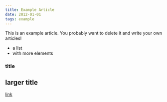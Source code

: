 ```yaml
---
title: Example Article
date: 2012-01-01
tags: example
---
```


This is an example article. You probably want to delete it and write your own articles!

* a list
* with more elements

### title

## larger title

[link](http://www.google.com)
